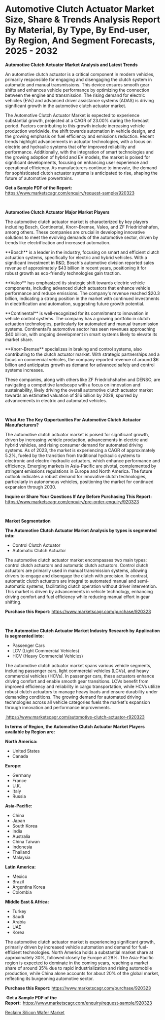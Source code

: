 <p><h1>Automotive Clutch Actuator Market Size, Share & Trends Analysis Report By Material, By Type, By End-user, By Region, And Segment Forecasts, 2025 - 2032</h1></p><p><strong>Automotive Clutch Actuator Market Analysis and Latest Trends</strong></p>
<p><p>An automotive clutch actuator is a critical component in modern vehicles, primarily responsible for engaging and disengaging the clutch system in automatic and manual transmissions. This device ensures smooth gear shifts and enhances vehicle performance by optimizing the connection between the engine and transmission. The rising demand for electric vehicles (EVs) and advanced driver assistance systems (ADAS) is driving significant growth in the automotive clutch actuator market.</p><p>The Automotive Clutch Actuator Market is expected to experience substantial growth, projected at a CAGR of 23.00% during the forecast period. Factors contributing to this growth include increasing vehicle production worldwide, the shift towards automation in vehicle design, and the growing emphasis on fuel efficiency and emissions reduction. Recent trends highlight advancements in actuator technologies, with a focus on electric and hydraulic systems that offer improved reliability and performance. Additionally, with the integration of smart technologies and the growing adoption of hybrid and EV models, the market is poised for significant developments, focusing on enhancing user experience and operational efficiency. As manufacturers continue to innovate, the demand for sophisticated clutch actuator systems is anticipated to rise, shaping the future of automotive powertrains.</p></p>
<p><strong>Get a Sample PDF of the Report:&nbsp;</strong> <a href="https://www.marketscagr.com/enquiry/request-sample/920323?utm_campaign=1902&utm_medium=2&utm_source=Github&utm_content=ia&utm_term=05032025&utm_id=automotive-clutch-actuator">https://www.marketscagr.com/enquiry/request-sample/920323</a></p>
<p>&nbsp;</p>
<p><strong>Automotive Clutch Actuator Major Market Players</strong></p>
<p><p>The automotive clutch actuator market is characterized by key players including Bosch, Continental, Knorr-Bremse, Valeo, and ZF Friedrichshafen, among others. These companies are crucial in developing innovative solutions to meet the evolving demands of the automotive sector, driven by trends like electrification and increased automation.</p><p>**Bosch** is a leader in the industry, focusing on smart and efficient clutch actuation systems, specifically for electric and hybrid vehicles. With a significant investment in R&D, Bosch's automotive division reported sales revenue of approximately $43 billion in recent years, positioning it for robust growth as eco-friendly technologies gain traction.</p><p>**Valeo** has emphasized its strategic shift towards electric vehicle components, including advanced clutch actuators that enhance vehicle performance and reduce emissions. The company's revenue reached $20.3 billion, indicating a strong position in the market with continued investments in electrification and automation, suggesting future growth potential.</p><p>**Continental** is well-recognized for its commitment to innovation in vehicle control systems. The company has a growing portfolio in clutch actuation technologies, particularly for automated and manual transmission systems. Continental's automotive sector has seen revenues approaching $40 billion, with ongoing development in smart systems likely to elevate its market share.</p><p>**Knorr-Bremse** specializes in braking and control systems, also contributing to the clutch actuator market. With strategic partnerships and a focus on commercial vehicles, the company reported revenue of around $6 billion and anticipates growth as demand for advanced safety and control systems increases.</p><p>These companies, along with others like ZF Friedrichshafen and DENSO, are navigating a competitive landscape with a focus on innovation and sustainability, likely driving the overall automotive clutch actuator market towards an estimated valuation of $16 billion by 2028, spurred by advancements in electric and automated vehicles.</p></p>
<p>&nbsp;</p>
<p><strong>What Are The Key Opportunities For Automotive Clutch Actuator Manufacturers?</strong></p>
<p><p>The automotive clutch actuator market is poised for significant growth, driven by increasing vehicle production, advancements in electric and hybrid vehicles, and rising consumer demand for automated driving systems. As of 2023, the market is experiencing a CAGR of approximately 5.2%, fueled by the transition from traditional hydraulic systems to electronic and electro-hydraulic actuators, which enhance performance and efficiency. Emerging markets in Asia-Pacific are pivotal, complemented by stringent emissions regulations in Europe and North America. The future outlook indicates a robust demand for innovative clutch technologies, particularly in autonomous vehicles, positioning the market for continued expansion through 2030.</p></p>
<p><strong>Inquire or Share Your Questions If Any Before Purchasing This Report:</strong> <a href="https://www.marketscagr.com/enquiry/pre-order-enquiry/920323?utm_campaign=1902&utm_medium=2&utm_source=Github&utm_content=ia&utm_term=05032025&utm_id=automotive-clutch-actuator">https://www.marketscagr.com/enquiry/pre-order-enquiry/920323</a></p>
<p>&nbsp;</p>
<p><strong>Market Segmentation</strong></p>
<p><strong>The Automotive Clutch Actuator Market Analysis by types is segmented into:</strong></p>
<p><ul><li>Control Clutch Actuator</li><li>Automatic Clutch Actuator</li></ul></p>
<p><p>The automotive clutch actuator market encompasses two main types: control clutch actuators and automatic clutch actuators. Control clutch actuators are primarily used in manual transmission systems, allowing drivers to engage and disengage the clutch with precision. In contrast, automatic clutch actuators are integral to automated manual and semi-automatic systems, facilitating clutch operation without driver intervention. This market is driven by advancements in vehicle technology, enhancing driving comfort and fuel efficiency while reducing manual effort in gear shifting.</p></p>
<p><strong>Purchase this Report:&nbsp;</strong><a href="https://www.marketscagr.com/purchase/920323?utm_campaign=1902&utm_medium=2&utm_source=Github&utm_content=ia&utm_term=05032025&utm_id=automotive-clutch-actuator">https://www.marketscagr.com/purchase/920323</a></p>
<p>&nbsp;</p>
<p><strong>The Automotive Clutch Actuator Market Industry Research by Application is segmented into:</strong></p>
<p><ul><li>Passenger Cars</li><li>LCV (Light Commercial Vehicles)</li><li>HCV (Heavy Commercial Vehicles)</li></ul></p>
<p><p>The automotive clutch actuator market spans various vehicle segments, including passenger cars, light commercial vehicles (LCVs), and heavy commercial vehicles (HCVs). In passenger cars, these actuators enhance driving comfort and enable smooth gear transitions. LCVs benefit from improved efficiency and reliability in cargo transportation, while HCVs utilize robust clutch actuators to manage heavy loads and ensure durability under demanding conditions. The growing demand for automated driving technologies across all vehicle categories fuels the market's expansion through innovation and performance improvements.</p></p>
<p><a href="https://www.marketscagr.com/automotive-clutch-actuator-r920323?utm_campaign=1902&utm_medium=2&utm_source=Github&utm_content=ia&utm_term=05032025&utm_id=automotive-clutch-actuator">&nbsp;https://www.marketscagr.com/automotive-clutch-actuator-r920323</a></p>
<p><strong>In terms of Region, the Automotive Clutch Actuator Market Players available by Region are:</strong></p>
<p>
    <p> <strong> North America: </strong>
        <ul>
            <li>United States</li>
            <li>Canada</li>
        </ul>
        </p> 
    <p> <strong> Europe: </strong>
        <ul>
            <li>Germany</li>
            <li>France</li>
            <li>U.K.</li>
            <li>Italy</li>
            <li>Russia</li>
        </ul>
        </p> 
    <p> <strong> Asia-Pacific: </strong>
        <ul>
            <li>China</li>
            <li>Japan</li>
            <li>South Korea</li>
            <li>India</li>
            <li>Australia</li>
            <li>China Taiwan</li>
            <li>Indonesia</li>
            <li>Thailand</li>
            <li>Malaysia</li>
        </ul>
        </p> 
    <p> <strong> Latin America: </strong>
        <ul>
            <li>Mexico</li>
            <li>Brazil</li>
            <li>Argentina Korea</li>
            <li>Colombia</li>
        </ul>
        </p> 
    <p> <strong> Middle East & Africa: </strong>
        <ul>
            <li>Turkey</li>
            <li>Saudi</li>
            <li>Arabia</li>
            <li>UAE</li>
            <li>Korea</li>
        </ul>
    </p>
    </p>
<p><p>The automotive clutch actuator market is experiencing significant growth, primarily driven by increased vehicle automation and demand for fuel-efficient technologies. North America holds a substantial market share at approximately 30%, followed closely by Europe at 28%. The Asia-Pacific region is expected to dominate in the coming years, reaching a market share of around 35% due to rapid industrialization and rising automobile production, while China alone accounts for about 20% of the global market, reflecting its burgeoning automotive sector.</p></p>
<p><strong>Purchase this Report: </strong><a href="https://www.marketscagr.com/purchase/920323?utm_campaign=1902&utm_medium=2&utm_source=Github&utm_content=ia&utm_term=05032025&utm_id=automotive-clutch-actuator">https://www.marketscagr.com/purchase/920323</a></p>
<p>&nbsp;<strong>Get a Sample PDF of the Report:&nbsp;&nbsp;</strong><a href="https://www.marketscagr.com/enquiry/request-sample/920323?utm_campaign=1902&utm_medium=2&utm_source=Github&utm_content=ia&utm_term=05032025&utm_id=automotive-clutch-actuator">https://www.marketscagr.com/enquiry/request-sample/920323</a></p>
<p><strong></strong></p>
<p><p><a href="https://github.com/rahu1506/Market-Research-Report-List-6/blob/main/reclaim-silicon-wafer-market.md?utm_campaign=1902&utm_medium=2&utm_source=Github&utm_content=ia&utm_term=05032025&utm_id=automotive-clutch-actuator">Reclaim Silicon Wafer Market</a></p></p>